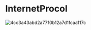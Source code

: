 # InternetProcol

![4cc3a43abd2a7710b12a7d1fcaa117c](https://github.com/liliangCS/InternetProcol/assets/85006433/cee7a596-69cf-49eb-8be3-16eb33d64f9c)
